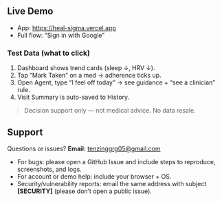 ## Live Demo
- App: https://heal-sigma.vercel.app
- Full flow: “Sign in with Google”

### Test Data (what to click)
1) Dashboard shows trend cards (sleep ↓, HRV ↓).
2) Tap “Mark Taken” on a med → adherence ticks up.
3) Open Agent, type “I feel off today” → see guidance + “see a clinician” rule.
4) Visit Summary is auto-saved to History.

> Decision support only — not medical advice. No data resale.

## Support
Questions or issues? **Email:** [tenzinggrg05@gmail.com](mailto:tenzinggrg05@gmail.com)

- For bugs: please open a GitHub Issue and include steps to reproduce, screenshots, and logs.
- For account or demo help: include your browser + OS.
- Security/vulnerability reports: email the same address with subject **[SECURITY]** (please don’t open a public issue).
